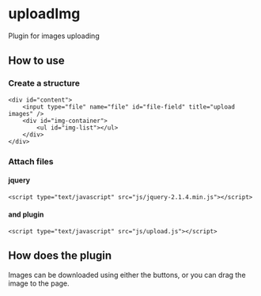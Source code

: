 # uploadImg
Plugin for images uploading

## How to use

### Create a structure

```
<div id="content">
    <input type="file" name="file" id="file-field" title="upload images" />
    <div id="img-container">
    	<ul id="img-list"></ul>
    </div>
</div>
```

### Attach files

#### jquery
```<script type="text/javascript" src="js/jquery-2.1.4.min.js"></script>```
#### and plugin
```<script type="text/javascript" src="js/upload.js"></script>```


## How does the plugin

Images can be downloaded using either the buttons, or you can drag the image to the page.
